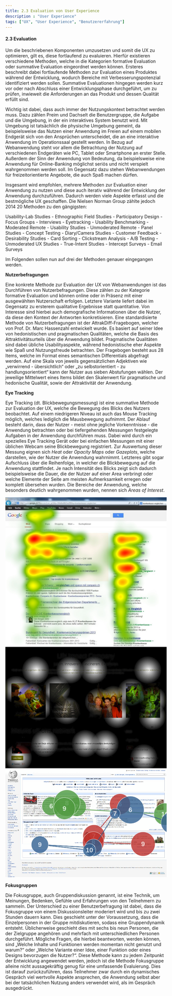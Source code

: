 ```yaml
---
title: 2.3 Evaluation von User Experience
description : "User Experience"
tags: ["UX", "User Experience", "Benutzererfahrung"]
---
```


#### 2.3 Evaluation
Um die beschriebenen Komponenten umzusetzen und somit die UX zu optimieren, gilt es, diese fortlaufend zu evaluieren. Hierfür existieren verschiedene Methoden, welche in die Kategorien formative Evaluation oder summative Evaluation eingeordnet werden können. Ersteres beschreibt dabei fortlaufende Methoden zur Evaluation eines Produktes während der Entwicklung, wodurch Bereiche mit Verbesserungspotenzial identifiziert werden sollen. Summative Evaluationen hingegen werden kurz vor oder nach Abschluss einer Entwicklungsphase durchgeführt, um zu prüfen, inwieweit die Anforderungen an das Produkt und dessen Qualität erfüllt sind.

Wichtig ist dabei, dass auch immer der Nutzungskontext betrachtet werden muss. Dazu zählen Preim und Dachselt die Benutzergruppe, die Aufgabe und die Umgebung, in der ein interaktives System benutzt wird. Mit Umgebung ist tatsächlich die physische Umgebung gemeint, da beispielsweise das Nutzen einer Anwendung im Freien auf einem mobilen Endgerät sich von den Ansprüchen unterscheidet, die an eine interaktive Anwendung im Operationssaal gestellt werden. In Bezug auf Webanwendung steht vor allem die Betrachtung der Nutzung auf verschiedenen Endgeräten wie PC, Tablet oder Smartphone an erster Stelle. Außerdem der Sinn der Anwendung von Bedeutung, da beispielsweise eine Anwendung für Online-Banking möglichst seriös und nicht verspielt wahrgenommen werden soll. Im Gegensatz dazu stehen Webanwendungen für freizeitorientierte Angebote, die auch Spaß machen dürfen.

Insgesamt wird empfohlen, mehrere Methoden zur Evaluation einer Anwendung zu nutzen und diese auch iterativ während der Entwicklung der Anwendung durchzuführen. Dadurch werden viele Aspekte erfasst und die bestmögliche UX geschaffen. Die Nielsen Norman Group zählte jedoch 2014 20 Methoden zu den gängigsten:

Usability-Lab Studies - Ethnographic Field Studies - Participatory Design - Focus Groups - Interviews - Eyetracking - Usability Benchmarking - Moderated Remote - Usability Studies - Unmoderated Remote - Panel Studies - Concept Testing - Diary/Camera Studies - Customer Feedback - Desirability Studies - Card Sorting - Clickstream Analysis - A/B Testing - Unmoderated UX Studies - True-Intent Studies - Intercept Surveys - Email Surveys

Im Folgenden sollen nun auf drei der Methoden genauer eingegangen werden.

__Nutzerbefragungen__

Eine konkrete Methode zur Evaluation der UX von Webanwendungen ist das Durchführen von Nutzerbefragungen. Diese zählen zu der Kategorie formative Evaluation und können online oder in Präsenz mit einer ausgewählten Nutzerschaft erfolgen. Letztere Variante liefert dabei im Gegensatz zu ersterem qualitative Ergebnisse statt quantitative. Von Interesse sind hierbei auch demografische Informationen über die Nutzer, da diese den Kontext der Antworten konkretisieren.
Eine standardisierte Methode von Nutzerbefragungen ist der AttrakDiff-Fragebogen, welcher von Prof. Dr. Marc Hassenzahl entwickelt wurde. Es basiert auf seiner Idee von hedonistischen und pragmatischen Qualitäten, welche die Basis des Attraktivitätsurteils über die Anwendung bildet. Pragmatische Qualitäten sind dabei übliche Usabilityaspekte, während hedonistische eher Aspekte wie Spaß und Nutzungsfreude betrachten. Der Fragebogen besteht aus 28 Items, welche im Format eines semantischen Differentials abgefragt werden. Auf eine Skala von jeweils gegensätzlichen Adjektiven wie „verwirrend - übersichtlich“  oder „zu selbstorientiert - zu handlungsorientiert“ kann der Nutzer aus sieben Abstufungen wählen. Der jeweilige Mittelwert eines Items bildet den Skalenwert für pragmatische und hedonische Qualität, sowie der Attraktivität der Anwendung.

__Eye Tracking__

Eye Tracking (dt. Blickbewegungsmessung) ist eine summative Methode zur Evaluation der UX, welche die Bewegung des Blicks des Nutzers beobachtet. Auf einem niedrigeren Niveau ist auch das Mouse Tracking möglich, welches lediglich die Mausbewegung aufnimmt.
Der Ablauf besteht darin, dass der Nutzer - meist ohne jegliche Vorkenntnisse - die Anwendung betrachten oder bei tiefergehenden Messungen festgelegte Aufgaben in der Anwendung durchführen muss. Dabei wird durch ein spezielles Eye Tracking Gerät oder bei einfachen Messungen mit einer üblichen Webcam seine Blickbewegung registriert. 
Zur Auswertung dieser Messung eignen sich *Heat* oder *Opacity Maps* oder *Gazeplots*, welche darstellen, wie der Nutzer die Anwendung wahrnimmt. Letzteres gibt sogar Aufschluss über die Reihenfolge, in welcher die Blickbewegung auf die Anwendung stattfindet. Je nach Intensität des Blicks zeigt sich dadurch beispielsweise die Dauer, die der Nutzer auf einer Area verbringt oder welche Elemente der Seite am meisten Aufmerksamkeit erregen oder komplett übersehen wurden. Die Bereiche der Anwendung, welche besonders deutlich wahrgenommen wurden, nennen sich *Areas of Interest*.

![5.1 Beispiel Heat Map](/webhandbook/ui_ux/images/4.jpg?width=20pc)
![5.2 Beispiel Opacity Map](/webhandbook/ui_ux/images/5.png?width=20pc)
![5.3 Beispiel Glazeplot](/webhandbook/ui_ux/images/6.png?width=20pc)

__Fokusgruppen__

Die Fokusgruppe, auch Gruppendiskussion genannt, ist eine Technik, um Meinungen, Bedenken, Gefühle und Erfahrungen von den Teilnehmern zu sammeln. Der Unterschied zu einer Benutzerbefragung ist dabei, dass die Fokusgruppe von einem Diskussionsleiter moderiert wird und bis zu zwei Stunden dauern kann. Dies geschieht unter der Voraussetzung, dass die Einzelpersonen in der Gruppe mitdiskutieren, sodass eine Gruppendynamik entsteht. Üblicherweise geschieht dies mit sechs bis neun Personen, die der Zielgruppe angehören und mehrfach mit unterschiedlichen Personen durchgeführt.
Mögliche Fragen, die hierbei beantworten, werden können, sind „Welche Inhalte und Funktionen werden momentan nicht genutzt und warum?“ oder „Welche Variante einer Idee, einer Funktion oder eines Designs bevorzugen die Nutzer?“.
Diese Methode kann zu jedem Zeitpunkt der Entwicklung angewendet werden, jedoch ist die Methode Fokusgruppe alleine nicht aussagekräftig genug für eine umfassende Evaluierung. Dies ist darauf zurückzuführen, dass Teilnehmer zwar durch ein dynamisches Gespräch viel wertvolle Aspekte ansprechen, die Anwendung selbst aber bei der tatsächlichen Nutzung anders verwendet wird, als im Gespräch ausgedrückt.
